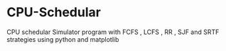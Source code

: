 # CPU-Schedular
CPU schedular Simulator program with FCFS , LCFS , RR , SJF and SRTF strategies using python and matplotlib
